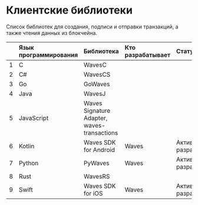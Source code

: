 # Клиентские библиотеки

Список библиотек для создания, подписи и отправки транзакций, а также чтения данных из блокчейна.

|  | Язык программирования | Библиотека | Кто разрабатывает | Статус |
| :--- | :--- | :--- | :--- | :--- |
| 1 | C | WavesC | | |
| 2 | C# | WavesCS | | |
| 3 | Go | GoWaves | | |
| 4 | Java | WavesJ | | |
| 5 | JavaScript | Waves Signature Adapter, waves-transactions | | |
| 6 | Kotlin | Waves SDK for Android | Waves | Активно разрабатывается |
| 7 | Python | PyWaves | Waves | Активно разрабатывается |
| 8 | Rust | WavesRS | | |
| 9 | Swift | Waves SDK for iOS | Waves | Активно разрабатывается |
